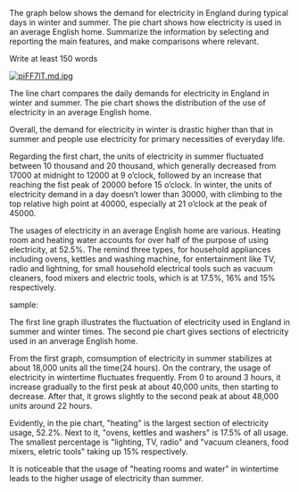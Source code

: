The graph below shows the demand for electricity in England during typical days in winter and summer. The pie chart shows how electricity is used in an average English home.
Summarize the information by selecting and reporting the main features, and make comparisons where relevant.

Write at least 150 words

[![piFF7lT.md.jpg](https://z1.ax1x.com/2023/10/20/piFF7lT.md.jpg)](https://imgse.com/i/piFF7lT)


The line chart compares the daily demands for electricity in England in winter and summer. The pie chart shows the distribution of the use of electricity in an average English home.

Overall, the demand for electricity in winter is drastic higher than that in summer and people use electricity for primary necessities of everyday life.

Regarding the first chart, the units of electricity in summer fluctuated between 10 thousand and 20 thousand, which generally decreased from 17000 at midnight to 12000 at 9 o’clock, followed by an increase that reaching the fist peak of 20000 before 15 o’clock. In winter, the units of electricity demand in a day doesn’t lower than 30000, with climbing to the top relative high point at 40000, especially at 21 o’clock at the peak of 45000.

The usages of electricity in an average English home are various. Heating room and heating water accounts for over half of the purpose of using electricity, at 52.5%. The remind three types, for household appliances including ovens, kettles and washing machine, for entertainment like TV, radio and lightning, for small household electrical tools such as vacuum cleaners, food mixers and electric tools, which is at 17.5%, 16% and 15% respectively.




sample:

The first line graph illustrates the fluctuation of electricity used in England in summer and winter times. The second pie chart gives sections of electricity used in an anverage English home.

From the first graph, comsumption of electricity in summer stabilizes at about 18,000 units all the time(24 hours). On the contrary, the usage of electricity in wintertime fluctuates frequently. From 0 to around 3 hours, it increase gradually to the first pesk at about 40,000 units, then starting to decrease. After that, it grows slightly to the second peak at about 48,000 units around 22 hours.

Evidently, in the pie chart, "heating" is the largest section of electricity usage, 52.2%. Next to it, "ovens, kettles and washers" is 17.5% of all usage. The smallest percentage is "lighting, TV, radio" and "vacuum cleaners, food mixers, eletric tools" taking up 15% respectively.

It is noticeable that the usage of "heating rooms and water" in wintertime leads to the higher usage of electricity than summer.
